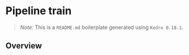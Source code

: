 # Pipeline train

> *Note:* This is a `README.md` boilerplate generated using `Kedro 0.18.1`.

## Overview
